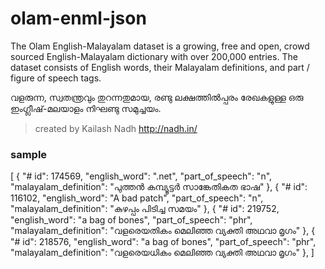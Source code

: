 # olam-enml-json

The Olam English-Malayalam dataset is a growing, free and open, crowd sourced English-Malayalam dictionary with over 200,000 entries. The dataset consists of English words, their Malayalam definitions, and part / figure of speech tags.

വളരുന്ന, സ്വതന്ത്രവും തുറന്നതുമായ, രണ്ടു ലക്ഷത്തിൽപ്പരം രേഖകളുള്ള ഒരു ഇംഗ്ലീഷ്-മലയാളം നിഘണ്ടു സമുച്ചയം.

> created by Kailash Nadh 
http://nadh.in/


### sample

[
 {
   "# id": 174569,
   "english_word": ".net",
   "part_of_speech": "n",
   "malayalam_definition": "പുത്തന്‍ കമ്പ്യൂട്ടര്‍ സാങ്കേതികത ഭാഷ"
 },
 {
   "# id": 116102,
   "english_word": "A bad patch",
   "part_of_speech": "n",
   "malayalam_definition": "കുഴപ്പം പിടിച്ച സമയം"
 },
 {
   "# id": 219752,
   "english_word": "a bag of bones",
   "part_of_speech": "phr",
   "malayalam_definition": "വളരെയതികം മെലിഞ്ഞ വ്യക്തി അഥവാ മൃഗം"
 },
 {
   "# id": 218576,
   "english_word": "a bag of bones",
   "part_of_speech": "phr",
   "malayalam_definition": "വളരെയധികം മെലിഞ്ഞ വ്യക്തി അഥവാ മൃഗം"
 },
 ]


